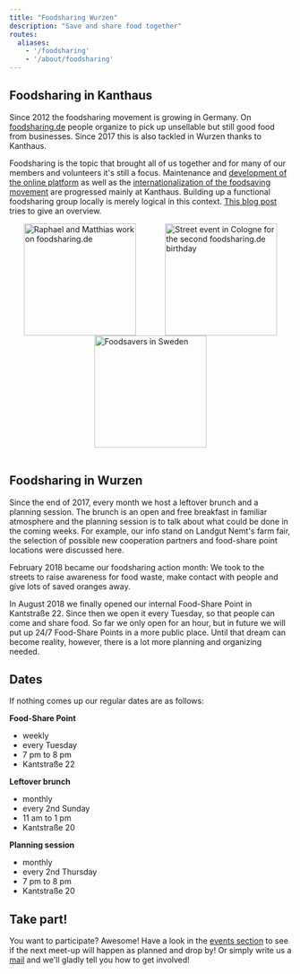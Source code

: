 ```yaml
---
title: "Foodsharing Wurzen"
description: "Save and share food together"
routes:
  aliases:
    - '/foodsharing'
    - '/about/foodsharing'
---
```


## Foodsharing in Kanthaus
Since 2012 the foodsharing movement is growing in Germany. On [foodsharing.de](https://foodsharing.de) people organize to pick up unsellable but still good food from businesses. Since 2017 this is also tackled in Wurzen thanks to Kanthaus.

Foodsharing is the topic that brought all of us together and for many of our members and volunteers it's still a focus. Maintenance and [development of the online platform](https://devblog.foodsharing.de/index.en.html) as well as the [internationalization of the foodsaving movement](https://foodsaving.world) are progressed mainly at Kanthaus. Building up a functional foodsharing group locally is merely logical in this context. [This blog post](/blog/2018-09-26_foodsharing) tries to give an overview.

<div style="display: flex; flex-wrap: wrap; justify-content: space-around;">
<img src="/pics/RaMaWork.jpg" alt="Raphael and Matthias work on foodsharing.de" width="200" />
<img src="/pics/fsCopSquare.jpg" alt="Street event in Cologne for the second foodsharing.de birthday" width="200" />
<img src="/pics/solikylCart.jpg" alt="Foodsavers in Sweden" width="200" />
</div>
<br/>

## Foodsharing in Wurzen
Since the end of 2017, every month we host a leftover brunch and a planning session. The brunch is an open and free breakfast in familiar atmosphere and the planning session is to talk about what could be done in the coming weeks. For example, our info stand on Landgut Nemt's farm fair, the selection of possible new cooperation partners and food-share point locations were discussed here.

February 2018 became our foodsharing action month: We took to the streets to raise awareness for food waste, make contact with people and give lots of saved oranges away.

In August 2018 we finally opened our internal Food-Share Point in Kantstraße 22. Since then we open it every Tuesday, so that people can come and share food. So far we only open for an hour, but in future we will put up 24/7 Food-Share Points in a more public place. Until that dream can become reality, however, there is a lot more planning and organizing needed.

## Dates
If nothing comes up our regular dates are as follows:

**Food-Share Point**
- weekly
- every Tuesday
- 7 pm to 8 pm
- Kantstraße 22

**Leftover brunch**
- monthly
- every 2nd Sunday
- 11 am to 1 pm
- Kantstraße 20

**Planning session**
- monthly
- every 2nd Thursday
- 7 pm to 8 pm
- Kantstraße 20

## Take part!
You want to participate?
Awesome! Have a look in the [events section](/events) to see if the next meet-up will happen as planned and drop by! Or simply write us a [mail](mailto:hello@kanthaus.online) and we'll gladly tell you how to get involved!
